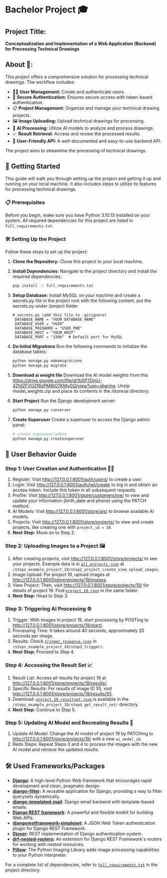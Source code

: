 # Bachelor Project 🎓

## Project Title:
**Conceptualization and Implementation of a Web Application (Backend) for Processing Technical Drawings**

## About 📖:
This project offers a comprehensive solution for processing technical drawings. The workflow includes:

- 🧑‍💼 **User Management:** Create and authenticate users.
- 🔑 **Secure Authentication:** Ensures secure access with token-based authentication.
- 📋 **Project Management:** Organize and manage your technical drawing projects.
- 🖼️ **Image Uploading:** Upload technical drawings for processing.
- 🤖 **AI Processing:** Utilize AI models to analyze and process drawings.
- 📈 **Result Retrieval:** Access and review the processed results.
- 🚀 **User-Friendly API:** A well-documented and easy-to-use backend API.

The project aims to streamline the processing of technical drawings.


## 🚀 Getting Started
This guide will walk you through setting up the project and getting it up and running on your local machine. It also includes steps to utilize its features for processing technical drawings.

### 📋 Prerequisites
Before you begin, make sure you have Python 3.10.13 installed on your system. All required dependencies for this project are listed in `full_requirements.txt`.

### 🛠️ Setting Up the Project
Follow these steps to set up the project:

1. **Clone the Repository:**
   Clone this project to your local machine.

2. **Install Dependencies:**
   Navigate to the project directory and install the required dependencies:
   ```bash
   pip install -r full_requirements.txt
   
3. **Setup Database:** Install MySQL on your machine and create a secrets.py file in the project root with the following content, put the secrets.py under /project folder
   ```text
   # secrets.py (add this file to .gitignore)
    DATABASE_NAME = "YOUR_DATABASE_NAME"
    DATABASE_USER = "USER"
    DATABASE_PASSWORD = "USER_PWD"
    DATABASE_HOST = "YOUR_HOST"
    DATABASE_PORT = "3306"  # Default port for MySQL

4. **Do Initial Migrations** Run the following commands to initialize the database tables:
    ```bash
   python manage.py makemigrations
   python manage.py migrate

5. **Download ai weight file** Download the AI model weights from this https://drive.google.com/file/d/1bSP7DinU-4ZfdZFVOZf6zPM8tG7KMvGQ/view?usp=sharing. Unzip model_weights.zip and place its contents in the /store/ai directory.

6. **Start Project** Run the Django development server:
    ```bash
   python manage.py runserver
   
7. **Create Superuser** Create a superuser to access the Django admin panel:
    ```bash
   # create superuser/admin
    python manage.py createsuperuser

## 📘 User Behavior Guide

### Step 1: User Creation and Authentication 🙋‍♂️
1. Register: Visit http://127.0.0.1:8001/auth/users/ to create a user.
2. Login: Visit http://127.0.0.1:8001/auth/jwt/create to log in and obtain an access-token. Include this token in all subsequent requests.
3. Profile: Visit http://127.0.0.1:8001/store/customers/me/ to view and update your information (birth_date and phone) using the PATCH method.
4. AI Models: Visit http://127.0.0.1:8001/store/ais/ to browse available AI models.
5. Projects: Visit http://127.0.0.1:8001/store/projects/ to view and create projects, like creating one with `project_id = 19`.
6. **Next Step:** Move on to Step 2.

### Step 2: Uploading Images to a Project 🖼️
1. After creating projects, visit http://127.0.0.1:8001/store/projects/ to see your projects. Example data is in [`all_projects.json`](/steps_example_project_19/step2_project_create_view_upload_images/all_projects.json) at `/steps_example_project_19/step2_project_create_view_upload_images`.
2. Image Upload: For project 19, upload images at http://127.0.0.1:8001/store/projects/19/images.
3. View Project: Then, visit http://127.0.0.1:8001/store/projects/19/ for details of project 19. Find [`project_19.json`](/steps_example_project_19/step2_project_create_view_upload_images/project_19.json) in the same folder.
4. **Next Step:** Head to Step 3.

### Step 3: Triggering AI Processing ⚙️
1. Trigger: With images in project 19, start processing by POSTing to http://127.0.0.1:8001/store/projects/19/start/.
2. Processing Time: It takes around 40 seconds, approximately 20 seconds per image.
3. Results: Check [`trigger_response.json`](/steps_example_project_19/step3_trigger/trigger_response.json) in `/steps_example_project_19/step3_trigger/`.
4. **Next Step:** Proceed to Step 4.

### Step 4: Accessing the Result Set 📈
1. Result List: Access all results for project 19 at http://127.0.0.1:8001/store/projects/19/results/.
2. Specific Results: For results of image ID 55, visit http://127.0.0.1:8001/store/projects/19/results/55.
3. Download: [`project_19_resultset.json`](/steps_example_project_19/step4_get_result_set/project_19_resultset.json) is available in the `/steps_example_project_19/step4_get_result_set/` directory.
4. **Next Step:** Continue to Step 5.

### Step 5: Updating AI Model and Recreating Results 🔄
1. Update AI Model: Change the AI model of project 19 by PATCHing to http://127.0.0.1:8001/store/projects/19/ with a new `ai_model_id`.
2. Redo Steps: Repeat Steps 3 and 4 to process the images with the new AI model and retrieve the updated results.


## 🛠️ Used Frameworks/Packages

- **[Django](https://www.djangoproject.com/):** A high-level Python Web framework that encourages rapid development and clean, pragmatic design.
- **[django-filter](https://django-filter.readthedocs.io/en/stable/):** A reusable application for Django, providing a way to filter querysets dynamically.
- **[django-templated-mail](https://github.com/sunscrapers/django-templated-mail):** Django email backend with template-based emails.
- **[Django REST framework](https://www.django-rest-framework.org/):** A powerful and flexible toolkit for building Web APIs.
- **[djangorestframework-simplejwt](https://django-rest-framework-simplejwt.readthedocs.io/en/latest/):** A JSON Web Token authentication plugin for Django REST Framework.
- **[Djoser](https://djoser.readthedocs.io/en/latest/):** REST implementation of Django authentication system.
- **[drf-nested-routers](https://github.com/alanjds/drf-nested-routers):** An extension for Django REST Framework's routers for working with nested resources.
- **[Pillow](https://pillow.readthedocs.io/en/stable/):** The Python Imaging Library adds image processing capabilities to your Python interpreter.

For a complete list of dependencies, refer to [`full_requirements.txt`](/full_requirements.txt) in the project directory.
